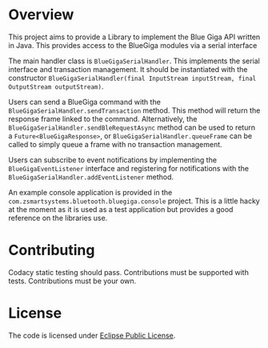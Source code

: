 

# Overview

This project aims to provide a Library to implement the Blue Giga API written in Java. This provides access to the BlueGiga modules via a serial interface 

The main handler class is ```BlueGigaSerialHandler```. This implements the serial interface and transaction management. It should be instantiated with the constructor ```BlueGigaSerialHandler(final InputStream inputStream, final OutputStream outputStream)```.

Users can send a BlueGiga command with the ```BlueGigaSerialHandler.sendTransaction``` method. This method will return the response frame linked to the command. Alternatively, the ```BlueGigaSerialHandler.sendBleRequestAsync``` method can be used to return a ```Future<BlueGigaResponse>```, or ```BlueGigaSerialHandler.queueFrame``` can be called to simply queue a frame with no transaction management.

Users can subscribe to event notifications by implementing the ```BlueGigaEventListener``` interface and registering for notifications with the ```BlueGigaSerialHandler.addEventListener``` method.

An example console application is provided in the ```com.zsmartsystems.bluetooth.bluegiga.console``` project. This is a little hacky at the moment as it is used as a test application but provides a good reference on the libraries use.


# Contributing

Codacy static testing should pass.
Contributions must be supported with tests.
Contributions must be your own.


# License

The code is licensed under [Eclipse Public License](https://www.eclipse.org/legal/epl-v10.html).
